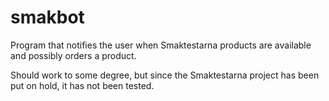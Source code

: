 # smakbot
Program that notifies the user when Smaktestarna products are available and possibly orders a product.

Should work to some degree, but since the Smaktestarna project has been put on hold, it has not been tested.
